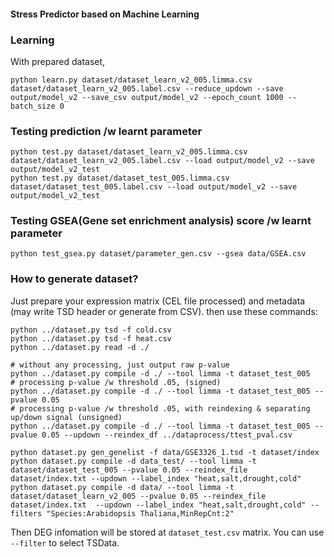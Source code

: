 #### Stress Predictor based on Machine Learning


### Learning

With prepared dataset,

```
python learn.py dataset/dataset_learn_v2_005.limma.csv dataset/dataset_learn_v2_005.label.csv --reduce_updown --save output/model_v2 --save_csv output/model_v2 --epoch_count 1000 --batch_size 0
```

### Testing prediction /w learnt parameter

```
python test.py dataset/dataset_learn_v2_005.limma.csv dataset/dataset_learn_v2_005.label.csv --load output/model_v2 --save output/model_v2_test
python test.py dataset/dataset_test_005.limma.csv dataset/dataset_test_005.label.csv --load output/model_v2 --save output/model_v2_test
```

### Testing GSEA(Gene set enrichment analysis) score /w learnt parameter

```
python test_gsea.py dataset/parameter_gen.csv --gsea data/GSEA.csv
```

### How to generate dataset?

Just prepare your expression matrix (CEL file processed) and metadata (may write TSD header or generate from CSV). then use these commands:

```
python ../dataset.py tsd -f cold.csv
python ../dataset.py tsd -f heat.csv
python ../dataset.py read -d ./

# without any processing, just output raw p-value
python ../dataset.py compile -d ./ --tool limma -t dataset_test_005
# processing p-value /w threshold .05, (signed)
python ../dataset.py compile -d ./ --tool limma -t dataset_test_005 --pvalue 0.05
# processing p-value /w threshold .05, with reindexing & separating up/down signal (unsigned)
python ../dataset.py compile -d ./ --tool limma -t dataset_test_005 --pvalue 0.05 --updown --reindex_df ../dataprocess/ttest_pval.csv

python dataset.py gen_genelist -f data/GSE3326_1.tsd -t dataset/index
python dataset.py compile -d data_test/ --tool limma -t dataset/dataset_test_005 --pvalue 0.05 --reindex_file dataset/index.txt --updown --label_index "heat,salt,drought,cold"
python dataset.py compile -d data/ --tool limma -t dataset/dataset_learn_v2_005 --pvalue 0.05 --reindex_file dataset/index.txt  --updown --label_index "heat,salt,drought,cold" --filters "Species:Arabidopsis Thaliana,MinRepCnt:2"
```

Then DEG infomation will be stored at `dataset_test.csv` matrix.
You can use `--filter` to select TSData.
